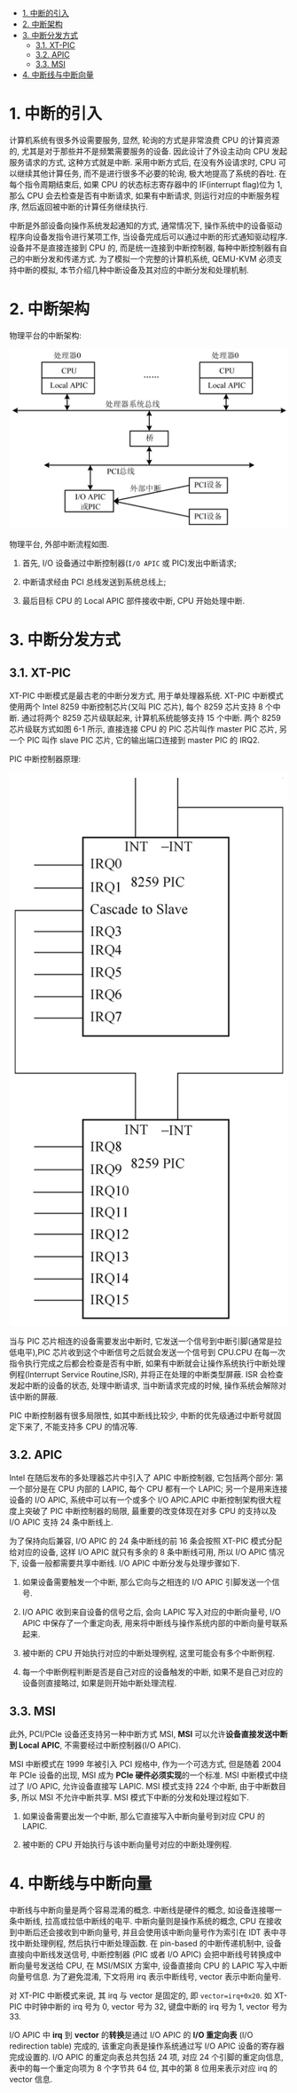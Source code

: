<!-- @import "[TOC]" {cmd="toc" depthFrom=1 depthTo=6 orderedList=false} -->

<!-- code_chunk_output -->

- [1. 中断的引入](#1-中断的引入)
- [2. 中断架构](#2-中断架构)
- [3. 中断分发方式](#3-中断分发方式)
  - [3.1. XT-PIC](#31-xt-pic)
  - [3.2. APIC](#32-apic)
  - [3.3. MSI](#33-msi)
- [4. 中断线与中断向量](#4-中断线与中断向量)

<!-- /code_chunk_output -->

# 1. 中断的引入

计算机系统有很多外设需要服务, 显然, 轮询的方式是非常浪费 CPU 的计算资源的, 尤其是对于那些并不是频繁需要服务的设备. 因此设计了外设主动向 CPU 发起服务请求的方式, 这种方式就是中断. 采用中断方式后, 在没有外设请求时, CPU 可以继续其他计算任务, 而不是进行很多不必要的轮询, 极大地提高了系统的吞吐. 在每个指令周期结束后, 如果 CPU 的状态标志寄存器中的 IF(interrupt flag)位为 1, 那么 CPU 会去检查是否有中断请求, 如果有中断请求, 则运行对应的中断服务程序, 然后返回被中断的计算任务继续执行.

中断是外部设备向操作系统发起通知的方式, 通常情况下, 操作系统中的设备驱动程序向设备发指令进行某项工作, 当设备完成后可以通过中断的形式通知驱动程序. 设备并不是直接连接到 CPU 的, 而是统一连接到中断控制器, 每种中断控制器有自己的中断分发和传递方式. 为了模拟一个完整的计算机系统, QEMU-KVM 必须支持中断的模拟, 本节介绍几种中断设备及其对应的中断分发和处理机制.

# 2. 中断架构

物理平台的中断架构:

![2019-07-01-18-18-06.png](./images/2019-07-01-18-18-06.png)

物理平台, 外部中断流程如图.

1) 首先, I/O 设备通过中断控制器(`I/O APIC` 或 PIC)发出中断请求;

2) 中断请求经由 PCI 总线发送到系统总线上;

3) 最后目标 CPU 的 Local APIC 部件接收中断, CPU 开始处理中断.

# 3. 中断分发方式

## 3.1. XT-PIC

XT-PIC 中断模式是最古老的中断分发方式, 用于单处理器系统. XT-PIC 中断模式使用两个 Intel 8259 中断控制芯片(又叫 PIC 芯片)​, 每个 8259 芯片支持 8 个中断. 通过将两个 8259 芯片级联起来, 计算机系统能够支持 15 个中断. 两个 8259 芯片级联方式如图 6-1 所示, 直接连接 CPU 的 PIC 芯片叫作 master PIC 芯片, 另一个 PIC 叫作 slave PIC 芯片, 它的输出端口连接到 master PIC 的 IRQ2.

PIC 中断控制器原理:

![2024-10-08-21-01-11.png](./images/2024-10-08-21-01-11.png)

当与 PIC 芯片相连的设备需要发出中断时, 它发送一个信号到中断引脚(通常是拉低电平)​,PIC 芯片收到这个中断信号之后就会发送一个信号到 CPU.CPU 在每一次指令执行完成之后都会检查是否有中断, 如果有中断就会让操作系统执行中断处理例程(Interrupt Service Routine,ISR)​, 并将正在处理的中断类型屏蔽. ISR 会检查发起中断的设备的状态, 处理中断请求, 当中断请求完成的时候, 操作系统会解除对该中断的屏蔽.

PIC 中断控制器有很多局限性, 如其中断线比较少, 中断的优先级通过中断号就固定下来了, 不能支持多 CPU 的情况等.

## 3.2. APIC

Intel 在随后发布的多处理器芯片中引入了 APIC 中断控制器, 它包括两个部分: 第一个部分是在 CPU 内部的 LAPIC, 每个 CPU 都有一个 LAPIC; 另一个是用来连接设备的 I/O APIC, 系统中可以有一个或多个 I/O APIC.APIC 中断控制架构很大程度上突破了 PIC 中断控制器的局限, 最重要的改变体现在对多 CPU 的支持以及 I/O APIC 支持 24 条中断线上.

为了保持向后兼容, I/O APIC 的 24 条中断线的前 16 条会按照 XT-PIC 模式分配给对应的设备, 这样 I/O APIC 就只有多余的 8 条中断线可用, 所以 I/O APIC 情况下, 设备一般都需要共享中断线. I/O APIC 中断分发与处理步骤如下.

1) 如果设备需要触发一个中断, 那么它向与之相连的 I/O APIC 引脚发送一个信号.

2) I/O APIC 收到来自设备的信号之后, 会向 LAPIC 写入对应的中断向量号, I/O APIC 中保存了一个重定向表, 用来将中断线与操作系统内部的中断向量号联系起来.

3) 被中断的 CPU 开始执行对应的中断处理例程, 这里可能会有多个中断例程.

4) 每一个中断例程判断是否是自己对应的设备触发的中断, 如果不是自己对应的设备则直接略过, 如果是则开始中断处理流程.

## 3.3. MSI

此外, PCI/PCIe 设备还支持另一种中断方式 MSI, **MSI** 可以允许**设备直接发送中断到 Local APIC**, 不需要经过中断控制器(I/O APIC).

MSI 中断模式在 1999 年被引入 PCI 规格中, 作为一个可选方式, 但是随着 2004 年 PCIe 设备的出现, MSI 成为 **PCIe 硬件必须实现**的一个标准. MSI 中断模式中绕过了 I/O APIC, 允许设备直接写 LAPIC. MSI 模式支持 224 个中断, 由于中断数目多, 所以 MSI 不允许中断共享. MSI 模式下中断的分发和处理过程如下.

1) 如果设备需要出发一个中断, 那么它直接写入中断向量号到对应 CPU 的 LAPIC.

2) 被中断的 CPU 开始执行与该中断向量号对应的中断处理例程.

# 4. 中断线与中断向量

中断线与中断向量是两个容易混淆的概念. 中断线是硬件的概念, 如设备连接哪一条中断线, 拉高或拉低中断线的电平. 中断向量则是操作系统的概念, CPU 在接收到中断后还会接收到中断向量号, 并且会使用该中断向量号作为索引在 IDT 表中寻找中断处理例程, 然后执行中断处理函数. 在 pin-based 的中断传递机制中, 设备直接向中断线发送信号, 中断控制器 (PIC 或者 I/O APIC) 会把中断线号转换成中断向量号发送给 CPU, 在 MSI/MSIX 方案中, 设备直接向 CPU 的 LAPIC 写入中断向量号信息. 为了避免混淆, 下文将用 irq 表示中断线号, vector 表示中断向量号.

对 XT-PIC 中断模式来说, 其 irq 与 vector 是固定的, 即 `vector=irq+0x20`. 如 XT-PIC 中时钟中断的 irq 号为 0, vector 号为 32, 键盘中断的 irq 号为 1, vector 号为 33.

I/O APIC 中 **irq** 到 **vector** 的**转换**是通过 I/O APIC 的 **I/O 重定向表** (I/O redirection table) 完成的, 该重定向表是操作系统通过写 I/O APIC 设备的寄存器完成设置的. I/O APIC 的重定向表总共包括 24 项, 对应 24 个引脚的重定向信息, 表中的每一个重定向项为 8 个字节共 64 位, 其中的第 8 位用来表示对应 irq 的 vector 信息.

